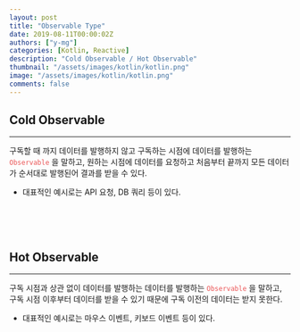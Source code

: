 ```yaml
---
layout: post
title: "Observable Type"
date: 2019-08-11T00:00:02Z
authors: ["y-mg"]
categories: [Kotlin, Reactive]
description: "Cold Observable / Hot Observable"
thumbnail: "/assets/images/kotlin/kotlin.png"
image: "/assets/images/kotlin/kotlin.png"
comments: false
---
```


## Cold Observable
***
구독할 때 까지 데이터를 발행하지 않고 구독하는 시점에 데이터를 발행하는 <code style="color: #eb5657;">Observable</code> 을 말하고, 원하는 시점에 데이터를 요청하고 처음부터 끝까지 모든 데이터가 순서대로 발행된어 결과를 받을 수 있다.
- 대표적인 예시로는 API 요청, DB 쿼리 등이 있다.
<br/>
<br/>
<br/>



## Hot Observable
***
구독 시점과 상관 없이 데이터를 발행하는 데이터를 발행하는 <code style="color: #eb5657;">Observable</code> 을 말하고, 구독 시점 이후부터 데이터를 받을 수 있기 때문에 구독 이전의 데이터는 받지 못한다.
- 대표적인 예시로는 마우스 이벤트, 키보드 이벤트 등이 있다.